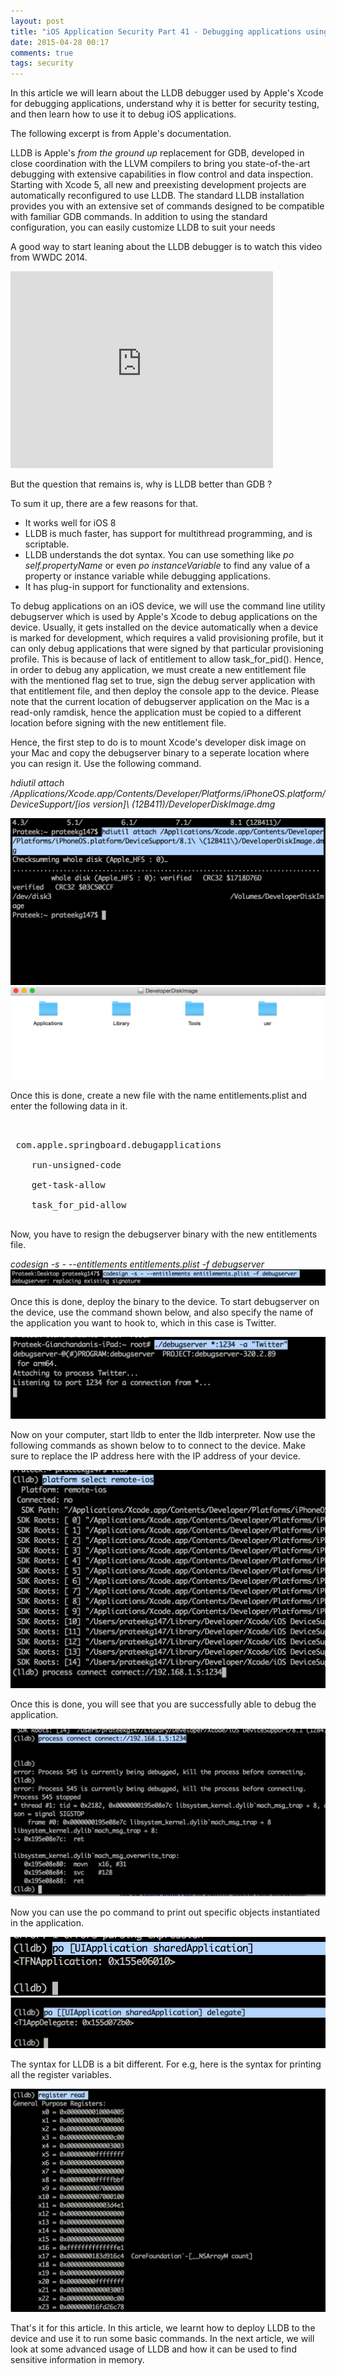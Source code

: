 ```yaml
---
layout: post
title: "iOS Application Security Part 41 - Debugging applications using LLDB"
date: 2015-04-28 00:17
comments: true
tags: security
---
```


In this article we will learn about the LLDB debugger used by Apple's Xcode for debugging applications, understand why it is better for security testing, and then learn how to use it to debug iOS applications.

The following excerpt is from Apple's documentation.

LLDB is Apple's _from the ground up_ replacement for GDB, developed in close coordination with the LLVM compilers to bring you state-of-the-art debugging with extensive capabilities in flow control and data inspection. Starting with Xcode 5, all new and preexisting development projects are automatically reconfigured to use LLDB. The standard LLDB installation provides you with an extensive set of commands designed to be compatible with familiar GDB commands. In addition to using the standard configuration, you can easily customize LLDB to suit your needs

<!--more-->

A good way to start leaning about the LLDB debugger is to watch this video from WWDC 2014.

<iframe width="420" height="315" src="https://www.youtube.com/embed/IPhgcbuDk_k" frameborder="0" allowfullscreen=""></iframe>

But the question that remains is, why is LLDB better than GDB ?

To sum it up, there are a few reasons for that.

*   It works well for iOS 8
*   LLDB is much faster, has support for multithread programming, and is scriptable.
*   LLDB understands the dot syntax. You can use something like _po self.propertyName_ or even _po instanceVariable_ to find any value of a property or instance variable while debugging applications.
*   It has plug-in support for functionality and extensions.

To debug applications on an iOS device, we will use the command line utility debugserver which is used by Apple's Xcode to debug applications on the device. Usually, it gets installed on the device automatically when a device is marked for development, which requires a valid provisioning profile, but it can only debug applications that were signed by that particular provisioning profile. This is because of lack of entitlement to allow task_for_pid(). Hence, in order to debug any application, we must create a new entitlement file with the mentioned flag set to true, sign the debug server application with that entitlement file, and then deploy the console app to the device. Please note that the current location of debugserver application on the Mac is a read-only ramdisk, hence the application must be copied to a different location before signing with the new entitlement file.

Hence, the first step to do is to mount Xcode's developer disk image on your Mac and copy the debugserver binary to a seperate location where you can resign it. Use the following command.

_hdiutil attach /Applications/Xcode.app/Contents/Developer/Platforms/iPhoneOS.platform/DeviceSupport/[ios version]\ \(12B411\)/DeveloperDiskImage.dmg_

![1]( /images/posts/ios41/1.png) ![2]( /images/posts/ios41/2.png)

Once this is done, create a new file with the name entitlements.plist and enter the following data in it.

<pre><?xml version="1.0" encoding="UTF-8"?>
<!DOCTYPE plist PUBLIC "-//Apple//DTD PLIST 1.0//EN" "http://www.apple.com/DTDs/ PropertyList-1.0.dtd">
 <plist version="1.0"><dict><key>com.apple.springboard.debugapplications
	<true/>
	<key>run-unsigned-code
	<true/>
	<key>get-task-allow
	<true/>
	<key>task_for_pid-allow
	<true/></dict></plist> 
</pre>

Now, you have to resign the debugserver binary with the new entitlements file.

_codesign -s - --entitlements entitlements.plist -f debugserver_ ![3]( /images/posts/ios41/3.png)

Once this is done, deploy the binary to the device. To start debugserver on the device, use the command shown below, and also specify the name of the application you want to hook to, which in this case is Twitter.

![4]( /images/posts/ios41/4.png)

Now on your computer, start lldb to enter the lldb interpreter. Now use the following commands as shown below to to connect to the device. Make sure to replace the IP address here with the IP address of your device.

![5]( /images/posts/ios41/5.png)

Once this is done, you will see that you are successfully able to debug the application.

![6]( /images/posts/ios41/6.png)

Now you can use the po command to print out specific objects instantiated in the application.

![7]( /images/posts/ios41/7.png) ![8]( /images/posts/ios41/8.png)

The syntax for LLDB is a bit different. For e.g, here is the syntax for printing all the register variables.

![9]( /images/posts/ios41/9.png)

That's it for this article. In this article, we learnt how to deploy LLDB to the device and use it to run some basic commands. In the next article, we will look at some advanced usage of LLDB and how it can be used to find sensitive information in memory.